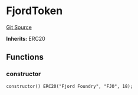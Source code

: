 # FjordToken
[Git Source](https://github.com/marigoldlabs/fjord-token/blob/e9ab36b35e88b3df615f78df9526e5509e82789f/src/FjordToken.sol)

**Inherits:**
ERC20


## Functions
### constructor


```solidity
constructor() ERC20("Fjord Foundry", "FJO", 18);
```

